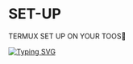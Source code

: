 # SET-UP
TERMUX SET UP ON YOUR TOOS🥰

[![Typing SVG](https://readme-typing-svg.demolab.com?font=Fira+Code&size=30&pause=1000&color=F70B0BC0&width=435&lines=SET-UP+TOOL+%F0%9F%98%8D)](https://git.io/typing-svg)

